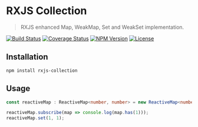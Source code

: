 RXJS Collection
===============

> RXJS enhanced Map, WeakMap, Set and WeakSet implementation.

[![Build Status](https://img.shields.io/github/workflow/status/henryruhs/rxjs-collection/ci.svg)](https://github.com/henryruhs/rxjs-collection/actions?query=workflow:ci)
[![Coverage Status](https://coveralls.io/repos/github/henryruhs/rxjs-collection/badge.svg)](https://coveralls.io/github/henryruhs/rxjs-collection)
[![NPM Version](https://img.shields.io/npm/v/rxjs-collection.svg)](https://npmjs.com/package/rxjs-collection)
[![License](https://img.shields.io/npm/l/rxjs-collection.svg)](https://npmjs.com/package/rxjs-collection)


Installation
------------

```
npm install rxjs-collection
```


Usage
-----

```typescript
const reactiveMap : ReactiveMap<number, number> = new ReactiveMap<number, number>();

reactiveMap.subscribe(map => console.log(map.has(1)));
reactiveMap.set(1, 1);
```
